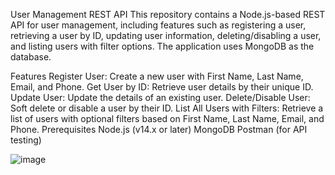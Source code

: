 User Management REST API
This repository contains a Node.js-based REST API for user management, including features such as registering a user, retrieving a user by ID, updating user information, deleting/disabling a user, and listing users with filter options. The application uses MongoDB as the database.

Features
Register User: Create a new user with First Name, Last Name, Email, and Phone.
Get User by ID: Retrieve user details by their unique ID.
Update User: Update the details of an existing user.
Delete/Disable User: Soft delete or disable a user by their ID.
List All Users with Filters: Retrieve a list of users with optional filters based on First Name, Last Name, Email, and Phone.
Prerequisites
Node.js (v14.x or later)
MongoDB
Postman (for API testing)

![image](https://github.com/user-attachments/assets/b84fced3-db81-4e92-b10b-736d2a4b5536)
